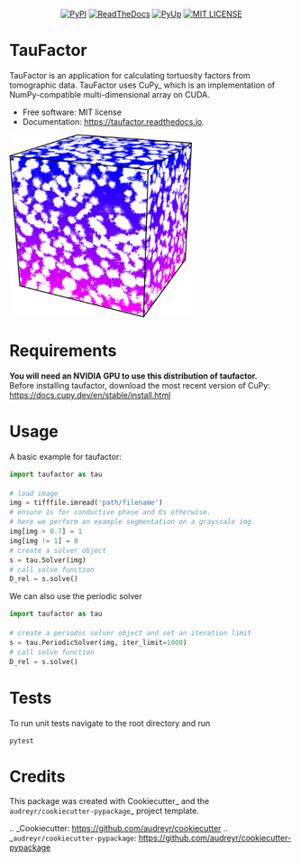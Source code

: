 <p align="center">
<a href="https://pypi.python.org/pypi/taufactor">
        <img src="https://img.shields.io/pypi/v/taufactor.svg"
            alt="PyPI"></a>
<a href="https://taufactor.readthedocs.io/en/latest/?badge=latest">
        <img src="https://readthedocs.org/projects/taufactor/badge/?version=latest"
            alt="ReadTheDocs"></a>
<a href="https://pyup.io/repos/github/tldr-group/taufactor/">
        <img src="https://pyup.io/repos/github/tldr-group/taufactor/shield.svg"
            alt="PyUp"></a>
<a href="https://opensource.org/licenses/MIT">
        <img src="https://img.shields.io/badge/License-MIT-yellow.svg"
            alt="MIT LICENSE"></a>
</p>

# TauFactor
TauFactor is an application for calculating tortuosity factors from tomographic data. TauFactor uses CuPy_ which is an implementation of NumPy-compatible multi-dimensional array on CUDA.

* Free software: MIT license
* Documentation: https://taufactor.readthedocs.io.


<img src="docs/tau_example.png" width="324" height="324">

# Requirements
**You will need an NVIDIA GPU to use this distribution of taufactor.** <br />
Before installing taufactor, download the most recent version of CuPy:
https://docs.cupy.dev/en/stable/install.html

# Usage
A basic example for taufactor:
```python
import taufactor as tau

# load image
img = tifffile.imread('path/filename')
# ensure 1s for conductive phase and 0s otherwise.
# here we perform an example segmentation on a grayscale img
img[img > 0.7] = 1
img[img != 1] = 0
# create a solver object
s = tau.Solver(img)
# call solve function
D_rel = s.solve()
```

We can also use the periodic solver

```python
import taufactor as tau

# create a periodic solver object and set an iteration limit
s = tau.PeriodicSolver(img, iter_limit=1000)
# call solve function
D_rel = s.solve()
```

# Tests

To run unit tests navigate to the root directory and run

```
pytest
```


# Credits

This package was created with Cookiecutter_ and the `audreyr/cookiecutter-pypackage`_ project template.

.. _Cookiecutter: https://github.com/audreyr/cookiecutter
.. _`audreyr/cookiecutter-pypackage`: https://github.com/audreyr/cookiecutter-pypackage

